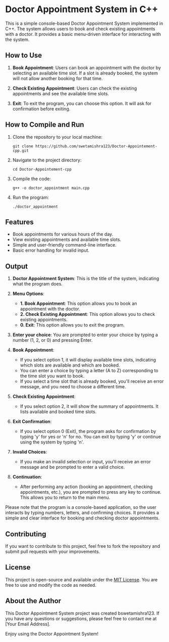 # Doctor Appointment System in C++

This is a simple console-based Doctor Appointment System implemented in C++. The system allows users to book and check existing appointments with a doctor. It provides a basic menu-driven interface for interacting with the system.

## How to Use

1. **Book Appointment**: Users can book an appointment with the doctor by selecting an available time slot. If a slot is already booked, the system will not allow another booking for that time.

2. **Check Existing Appointment**: Users can check the existing appointments and see the available time slots.

3. **Exit**: To exit the program, you can choose this option. It will ask for confirmation before exiting.

## How to Compile and Run

1. Clone the repository to your local machine:

   ```
   git clone https://github.com/swetamishra123/Doctor-Appointement-cpp.git
   ```

2. Navigate to the project directory:

   ```
   cd Doctor-Appointement-cpp
   ```

3. Compile the code:

   ```
   g++ -o doctor_appointment main.cpp
   ```

4. Run the program:

   ```
   ./doctor_appointment
   ```

## Features

- Book appointments for various hours of the day.
- View existing appointments and available time slots.
- Simple and user-friendly command-line interface.
- Basic error handling for invalid input.

## Output


1. **Doctor Appointment System**: This is the title of the system, indicating what the program does.

2. **Menu Options**:
   - **1. Book Appointment**: This option allows you to book an appointment with the doctor.
   - **2. Check Existing Appointment**: This option allows you to check existing appointments.
   - **0. Exit**: This option allows you to exit the program.

3. **Enter your choice**: You are prompted to enter your choice by typing a number (1, 2, or 0) and pressing Enter.

4. **Book Appointment**:
   - If you select option 1, it will display available time slots, indicating which slots are available and which are booked.
   - You can enter a choice by typing a letter (A to Z) corresponding to the time slot you want to book.
   - If you select a time slot that is already booked, you'll receive an error message, and you need to choose a different time.

5. **Check Existing Appointment**:
   - If you select option 2, it will show the summary of appointments. It lists available and booked time slots.

6. **Exit Confirmation**:
   - If you select option 0 (Exit), the program asks for confirmation by typing 'y' for yes or 'n' for no. You can exit by typing 'y' or continue using the system by typing 'n'.

7. **Invalid Choices**:
   - If you make an invalid selection or input, you'll receive an error message and be prompted to enter a valid choice.

8. **Continuation**:
   - After performing any action (booking an appointment, checking appointments, etc.), you are prompted to press any key to continue. This allows you to return to the main menu.

Please note that the program is a console-based application, so the user interacts by typing numbers, letters, and confirming choices. It provides a simple and clear interface for booking and checking doctor appointments.

## Contributing

If you want to contribute to this project, feel free to fork the repository and submit pull requests with your improvements.

## License

This project is open-source and available under the [MIT License](LICENSE). You are free to use and modify the code as needed.

## About the Author

This Doctor Appointment System project was created bswetamishra123. If you have any questions or suggestions, please feel free to contact me at [Your Email Address].

Enjoy using the Doctor Appointment System!
